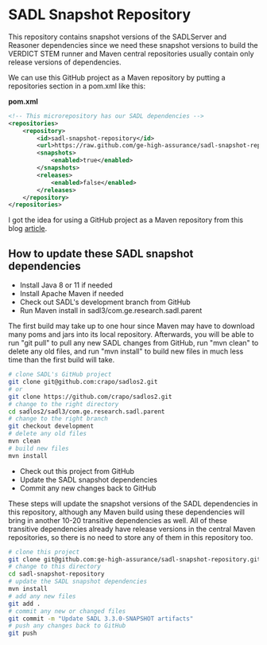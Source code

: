 # SADL Snapshot Repository

This repository contains snapshot versions of the SADLServer and
Reasoner dependencies since we need these snapshot versions to build
the VERDICT STEM runner and Maven central repositories usually contain
only release versions of dependencies.

We can use this GitHub project as a Maven repository by putting a
repositories section in a pom.xml like this:

**pom.xml**
```xml
<!-- This microrepository has our SADL dependencies -->
<repositories>
    <repository>
        <id>sadl-snapshot-repository</id>
        <url>https://raw.github.com/ge-high-assurance/sadl-snapshot-repository/master/repository</url>
        <snapshots>
            <enabled>true</enabled>
        </snapshots>
        <releases>
            <enabled>false</enabled>
        </releases>
    </repository>
</repositories>
```

I got the idea for using a GitHub project as a Maven repository from
this blog
[article](https://cemerick.com/2010/08/24/hosting-maven-repos-on-github/).

## How to update these SADL snapshot dependencies

- Install Java 8 or 11 if needed
- Install Apache Maven if needed
- Check out SADL's development branch from GitHub
- Run Maven install in sadl3/com.ge.research.sadl.parent

The first build may take up to one hour since Maven may have to
download many poms and jars into its local repository.  Afterwards,
you will be able to run "git pull" to pull any new SADL changes from
GitHub, run "mvn clean" to delete any old files, and run "mvn install"
to build new files in much less time than the first build will take.

```bash
# clone SADL's GitHub project
git clone git@github.com:crapo/sadlos2.git
# or
git clone https://github.com/crapo/sadlos2.git
# change to the right directory
cd sadlos2/sadl3/com.ge.research.sadl.parent
# change to the right branch
git checkout development
# delete any old files
mvn clean
# build new files
mvn install
```

- Check out this project from GitHub
- Update the SADL snapshot dependencies
- Commit any new changes back to GitHub

These steps will update the snapshot versions of the SADL
dependencies in this repository, although any Maven build using
these dependencies will bring in another 10-20 transitive
dependencies as well.  All of these transitive dependencies already
have release versions in the central Maven repositories, so there
is no need to store any of them in this repository too.

```bash
# clone this project
git clone git@github.com:ge-high-assurance/sadl-snapshot-repository.git
# change to this directory
cd sadl-snapshot-repository
# update the SADL snapshot dependencies
mvn install
# add any new files
git add .
# commit any new or changed files
git commit -m "Update SADL 3.3.0-SNAPSHOT artifacts"
# push any changes back to GitHub
git push
```
